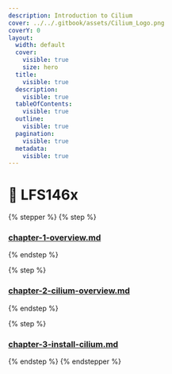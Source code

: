 ```yaml
---
description: Introduction to Cilium
cover: ../../.gitbook/assets/Cilium_Logo.png
coverY: 0
layout:
  width: default
  cover:
    visible: true
    size: hero
  title:
    visible: true
  description:
    visible: true
  tableOfContents:
    visible: true
  outline:
    visible: true
  pagination:
    visible: true
  metadata:
    visible: true
---
```


# 🐝 LFS146x

{% stepper %}
{% step %}
### [chapter-1-overview.md](chapter-1-overview.md "mention")


{% endstep %}

{% step %}
### [chapter-2-cilium-overview.md](chapter-2-cilium-overview.md "mention")


{% endstep %}

{% step %}
### [chapter-3-install-cilium.md](chapter-3-install-cilium.md "mention")


{% endstep %}
{% endstepper %}

